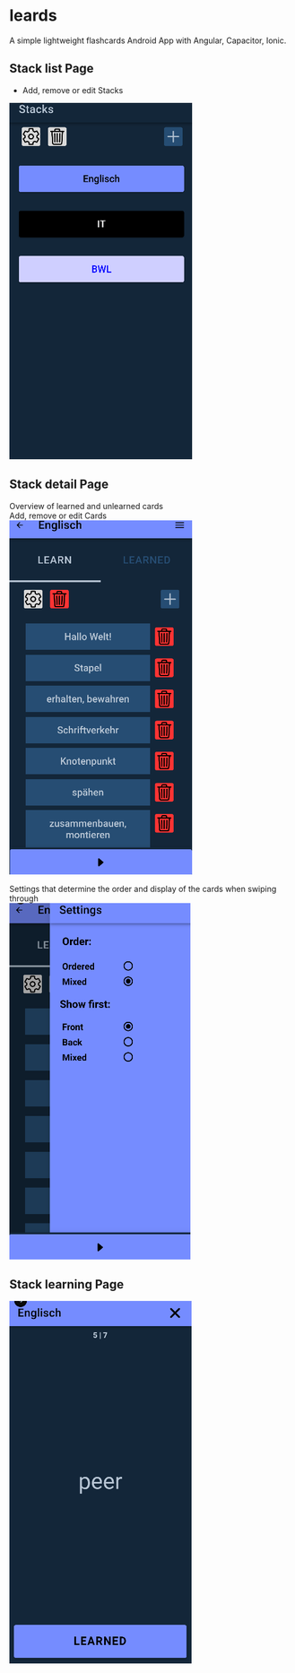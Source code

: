 
# leards


A simple lightweight flashcards Android App with Angular, Capacitor, Ionic.


## Stack list Page
- Add, remove or edit Stacks

![App Screenshot](stackPage.png)

## Stack detail Page
Overview of learned and unlearned cards   
Add, remove or edit Cards  
![App Screenshot](stackDetailDeletePage.png)  

Settings that determine the order and display of the cards when swiping through  
![App Screenshot](stackDetailSettingsPage.png)  

## Stack learning Page
![App Screenshot](stackLearnPage.png) 

